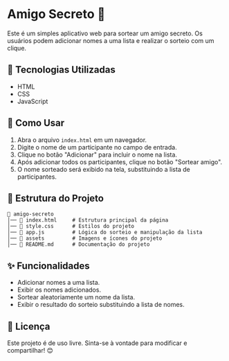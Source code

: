 # Amigo Secreto 🎁

Este é um simples aplicativo web para sortear um amigo secreto. Os usuários podem adicionar nomes a uma lista e realizar o sorteio com um clique.

## 🚀 Tecnologias Utilizadas
- HTML
- CSS
- JavaScript

## 📌 Como Usar
1. Abra o arquivo `index.html` em um navegador.
2. Digite o nome de um participante no campo de entrada.
3. Clique no botão "Adicionar" para incluir o nome na lista.
4. Após adicionar todos os participantes, clique no botão "Sortear amigo".
5. O nome sorteado será exibido na tela, substituindo a lista de participantes.

## 📂 Estrutura do Projeto
```
📁 amigo-secreto
│── 📄 index.html     # Estrutura principal da página
│── 📄 style.css      # Estilos do projeto
│── 📄 app.js         # Lógica do sorteio e manipulação da lista
│── 📂 assets         # Imagens e ícones do projeto
│── 📄 README.md      # Documentação do projeto
```

## ✨ Funcionalidades
- Adicionar nomes a uma lista.
- Exibir os nomes adicionados.
- Sortear aleatoriamente um nome da lista.
- Exibir o resultado do sorteio substituindo a lista de nomes.

## 📜 Licença
Este projeto é de uso livre. Sinta-se à vontade para modificar e compartilhar! 😊

